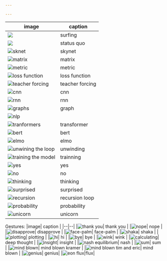 ```yaml
---

---
```

|image| caption |
|--|--|
|![](https://media.giphy.com/media/aiE3JQU3vLqTK/source.gif)| surfing |
|![](https://media.giphy.com/media/WpIjh42KPontoNSF0J/giphy.gif)| status quo |
|![sknet](https://media.giphy.com/media/TAywY9f1YFila/source.gif)| skynet |
|![matrix](https://media.giphy.com/media/sULKEgDMX8LcI/source.gif)| matrix|
|![metric](https://media.giphy.com/media/7rfwKxzvH22cg/source.gif) | metric |
|![loss function](https://media.giphy.com/media/bNjNvmPRMNLUs/source.gif)| loss function |
|![teacher forcing](https://media.giphy.com/media/16OVCXl1PH2uY/source.gif)| teacher forcing|
|![cnn](https://media.giphy.com/media/tIiSuOvQucRFkoyj4W/source.gif)| cnn|
|![rnn](https://media.giphy.com/media/xUOxeZI0871VTCnpxm/source.gif)| rnn|
|![graphs](https://media.giphy.com/media/7NS9RAepPQ0HJ85qJz/source.gif)| graph|
|![nlp](https://media.giphy.com/media/LNqJlnwORbOYhu7txQ/source.gif)|| nlp
|![tranformers](https://media.giphy.com/media/caVdtPeN83dza/source.gif)| transformer|
|![bert](https://media.giphy.com/media/xT0GqGKjIqd7TmVsYg/source.gif)| bert |
|![elmo](https://media.giphy.com/media/TztOD2c0znrtm/source.gif)|elmo|
|![unwining the loop](https://media.giphy.com/media/3oFzlW75cfUCiGQFS8/source.gif)|unwinding |
|![training the model](https://media.giphy.com/media/l2R0a55Yzy5Erf128/source.gif)| trainning|
|![yes](https://media.giphy.com/media/paRJ8l5tIps4bOV84s/source.gif)| yes |
|![no](https://media.giphy.com/media/4GXVqHpiQ0UN5u0xdZ/source.gif)| no |
|![thinking](https://media.giphy.com/media/dsZKnC2KigetvBLZ1F/source.gif)| thinking |
|![surprised](https://media.giphy.com/media/69ANOgLaUxjtPH12ul/source.gif)| surprised |
|![recursion](https://media.giphy.com/media/2tKzCHl9qNWqKRZ1OT/source.gif)| recursion loop|
|![probability](https://media.giphy.com/media/xUn3CftPBajoflzROU/source.gif)|probability |
|![unicorn](https://media.giphy.com/media/IhPI8zzxVTXKO3NJfl/source.gif)|unicorn |

Gestures:
|image| caption |
|--|--|
|![thank you](https://media.giphy.com/media/l4JyRrHKOMWTbwQEM/source.gif)| thank you |
|![nope](https://media.giphy.com/media/l4JyM5JHonkI7Em1W/giphy.gif)| nope |
|![disapprove](https://media.giphy.com/media/l4JzbnfJUFzYGPXlS/giphy.gif)| disapprove |
|![face-palm](https://media.giphy.com/media/26FKVGUu76Y166sXS/giphy.gif)| face-palm |
|![shaka](https://media.giphy.com/media/l4Jz8MIOdbaE1VmdW/giphy.gif)| shaka |
|![plotting](https://media.giphy.com/media/26FLcmeTQ0vP4nHH2/giphy.gif)| plotting |
|![hi](https://media.giphy.com/media/l4JyLAuoyTr3dDpcY/giphy.gif)| hi |
|![bye](https://media.giphy.com/media/l4Jz9p8izCf34EQ3m/giphy.gif)| bye |
|![wink](https://media.giphy.com/media/26FKSM1O99r2VkmMo/giphy.gif)| wink |
|![calculating](https://media.giphy.com/media/c7PcKQlOqZ8Ws/giphy.gif)| deep thought |
|![insight](https://media.giphy.com/media/AXorq76Tg3Vte/giphy.gif)| insight |
|![nash equilibrium](https://media.giphy.com/media/G4Fbv0dS9RvJS/giphy.gif)| nash |
|![sum](https://media.giphy.com/media/WOIC1JWxAd9cY/giphy-downsized-large.gif)| sum |
|![mind blown](https://media.giphy.com/media/OK27wINdQS5YQ/giphy.gif)| mind blown kramer |
|![mind blown tim and eric](https://media.giphy.com/media/Um3ljJl8jrnHy/giphy.gif)| mind blown  |
|![genius](https://media.giphy.com/media/l46C7X7h54JXm23YY/giphy.gif)| genius|
|![eon flux](https://media.giphy.com/media/Mu9IgOL71k6zu/giphy.gif)|flux|